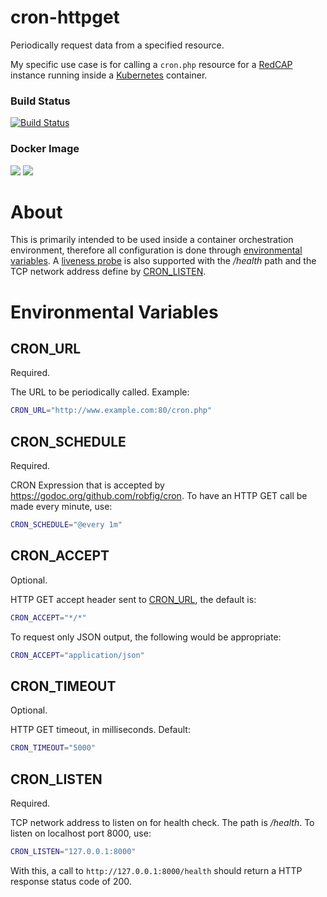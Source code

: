cron-httpget
=====

Periodically request data from a specified resource.

My specific use case is for calling a `cron.php` resource for a
[RedCAP](https://projectredcap.org "RedCAP Homepage")
instance running inside a [Kubernetes](https://kubernetes.io/ "Kubernetes
Homepage") container.


### Build Status
[![Build
Status](https://travis-ci.com/olsonbg/cron-httpget.svg?branch=master)](https://travis-ci.com/olsonbg/cron-httpget)

### Docker Image
[![](https://images.microbadger.com/badges/image/olsonbg/cron-httpget.svg)](https://microbadger.com/images/olsonbg/cron-httpget "Get your own image badge on microbadger.com")
[![](https://images.microbadger.com/badges/version/olsonbg/cron-httpget.svg)](https://microbadger.com/images/olsonbg/cron-httpget "Get your own version badge on microbadger.com")

# About

This is primarily intended to be used inside a container orchestration
environment, therefore all configuration is done through [environmental
variables](#environmental-variables). A [liveness
probe](https://kubernetes.io/docs/tasks/configure-pod-container/configure-liveness-readiness-probes/) is also supported
with the _/health_ path and the TCP network address define by
[CRON_LISTEN](#cron_listen).

# Environmental Variables

## CRON_URL

Required.

The URL to be periodically called. Example:

```bash
CRON_URL="http://www.example.com:80/cron.php"
```

## CRON_SCHEDULE

Required.

CRON Expression that is accepted by
<https://godoc.org/github.com/robfig/cron>. To have an HTTP
GET call be made every minute, use:

```bash
CRON_SCHEDULE="@every 1m"
```

## CRON_ACCEPT

Optional.

HTTP GET accept header sent to [CRON_URL](#cron_url), the default is:

```bash
CRON_ACCEPT="*/*"
```

To request only JSON output, the following would be appropriate:

```bash
CRON_ACCEPT="application/json"
```

## CRON_TIMEOUT

Optional.

HTTP GET timeout, in milliseconds. Default:

```bash
CRON_TIMEOUT="5000"
```

## CRON_LISTEN

Required.

TCP network address to listen on for health check. The path is _/health_. To listen on localhost port 8000, use:

```bash
CRON_LISTEN="127.0.0.1:8000"
```

With this, a call to `http://127.0.0.1:8000/health` should return a HTTP
response status code of 200.


